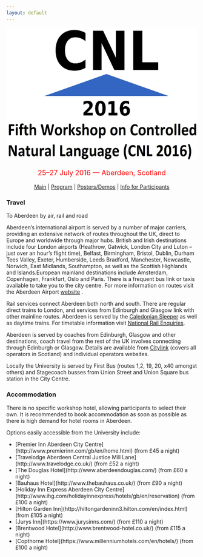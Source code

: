 ```yaml
---
layout: default
---
```

<p align="middle">
<img src="logo3.jpg" width="650" height="350"/>
</p>
<p align="middle" style="color:red; font-size:130%">25–27 July 2016 — Aberdeen, Scotland</p>
<p class="tabs" align="middle">
<a href="cnl2016.html">Main</a> | <a href="cnl2016program.html">Program</a> | <a href="cnl2016pd.html">Posters/Demos</a> | <a href="cnl2016info.html">Info for Participants</a> 
</p>

### Travel

To Aberdeen by air, rail and road

Aberdeen’s international airport is served by a number of major carriers, providing an extensive network of routes throughout the UK, direct to Europe and worldwide through major hubs. British and Irish destinations include four London airports (Heathrow, Gatwick, London City and Luton – just over an hour’s flight time), Belfast, Birmingham, Bristol, Dublin, Durham Tees Valley, Exeter, Humberside, Leeds Bradford, Manchester, Newcastle, Norwich, East Midlands, Southampton, as well as the Scottish Highlands and Islands.European mainland destinations include Amsterdam, Copenhagen, Frankfurt, Oslo and Paris. There is a frequent bus link or taxis available to take you to the city centre. For more information on routes visit the Aberdeen Airport [website](http://www.aberdeenairport.com/) .

Rail services connect Aberdeen both north and south. There are regular direct trains to London, and services from Edinburgh and Glasgow link with other mainline routes. Aberdeen is served by the [Caledonian Sleeper](https://www.sleeper.scot/) as well as daytime trains. For timetable information visit [National Rail Enquiries](http://www.nationalrail.co.uk/).

Aberdeen is served by coaches from Edinburgh, Glasgow and other destinations, coach travel from the rest of the UK involves connecting through Edinburgh or Glasgow. Details are available from [Citylink](http://www.citylink.co.uk/) (covers all operators in Scotland) and individual operators websites.

Locally the University is served by First Bus (routes 1,2, 19, 20, x40 amongst others) and Stagecoach busses from Union Street and Union Square bus station in the City Centre.


### Accommodation
There is no specific workshop hotel, allowing participants to select their own. It is recommended to book accommodation as soon as possible as there is high demand for hotel rooms in Aberdeen.

Options easily accessible from the University include:

<ul>
<li>[Premier Inn Aberdeen City Centre](http://www.premierinn.com/gb/en/home.html) (from £45 a night)</li>
<li>[Travelodge Aberdeen Central Justice Mill Lane](http://www.travelodge.co.uk/) (from £52 a night)</li>
<li>[The Douglas Hotel](http://www.aberdeendouglas.com/) (from £60 a night)</li> 
<li>[Bauhaus Hotel](http://www.thebauhaus.co.uk/) (from £90 a night)</li> 
 <li>[Holiday Inn Express Aberdeen City Centre](http://www.ihg.com/holidayinnexpress/hotels/gb/en/reservation) (from £100 a night)</li>
 <li>[Hilton Garden Inn](http://hiltongardeninn3.hilton.com/en/index.html) (from £105 a night)</li> 
<li>[Jurys Inn](https://www.jurysinns.com/) (from £110 a night)</li> 
<li>[Brentwood Hotel](http://www.brentwood-hotel.co.uk/)  (from £115 a night)</li> 


<li>[Copthorne Hotel](https://www.millenniumhotels.com/en/hotels/) (from £100 a night)</li> 

